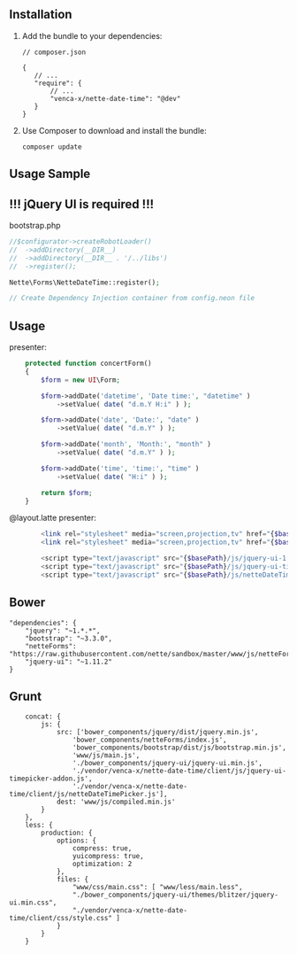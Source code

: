 Installation
------------

 1. Add the bundle to your dependencies:

        // composer.json

        {
           // ...
           "require": {
               // ...
               "venca-x/nette-date-time": "@dev"
           }
        }

 2. Use Composer to download and install the bundle:

        composer update
        


Usage Sample
-------------

!!! jQuery UI is required !!!
-------------

bootstrap.php

```php
//$configurator->createRobotLoader()
//	->addDirectory(__DIR__)
//	->addDirectory(__DIR__ . '/../libs')
//	->register();

Nette\Forms\NetteDateTime::register();

// Create Dependency Injection container from config.neon file
```

Usage
-------------
presenter:
```php
    protected function concertForm() 
    {
        $form = new UI\Form;

        $form->addDate('datetime', 'Date time:', "datetime" )
            ->setValue( date( "d.m.Y H:i" ) );

        $form->addDate('date', 'Date:', "date" )
            ->setValue( date( "d.m.Y" ) );

        $form->addDate('month', 'Month:', "month" )
            ->setValue( date( "d.m.Y" ) );

        $form->addDate('time', 'time:', "time" )
            ->setValue( date( "H:i" ) );

        return $form;
    }
```

@layout.latte
presenter:
```php
		<link rel="stylesheet" media="screen,projection,tv" href="{$basePath}/css/blitzer/jquery-ui-1.10.4.custom.min.css">
		<link rel="stylesheet" media="screen,projection,tv" href="{$basePath}/css/style.css">

        <script type="text/javascript" src="{$basePath}/js/jquery-ui-1.10.4.custom.min.js"></script>
        <script type="text/javascript" src="{$basePath}/js/jquery-ui-timepicker-addon.js"></script>
        <script type="text/javascript" src="{$basePath}/js/netteDateTimePicker.js"></script> 
```
Bower
-------------
    "dependencies": {
        "jquery": "~1.*.*",
        "bootstrap": "~3.3.0",
        "netteForms": "https://raw.githubusercontent.com/nette/sandbox/master/www/js/netteForms.js",
        "jquery-ui": "~1.11.2"
    }

Grunt
-------------
        concat: {
            js: {
                src: ['bower_components/jquery/dist/jquery.min.js',
                    'bower_components/netteForms/index.js',
                    'bower_components/bootstrap/dist/js/bootstrap.min.js',
                    'www/js/main.js',
					'./bower_components/jquery-ui/jquery-ui.min.js',
					'./vendor/venca-x/nette-date-time/client/js/jquery-ui-timepicker-addon.js',
					'./vendor/venca-x/nette-date-time/client/js/netteDateTimePicker.js'],
                dest: 'www/js/compiled.min.js'
            }
        },
		less: {
			production: {
				options: {
					compress: true,
					yuicompress: true,
					optimization: 2
				},
				files: {
					"www/css/main.css": [ "www/less/main.less",
                    "./bower_components/jquery-ui/themes/blitzer/jquery-ui.min.css",
					"./vendor/venca-x/nette-date-time/client/css/style.css" ]
				}
			}
        }
